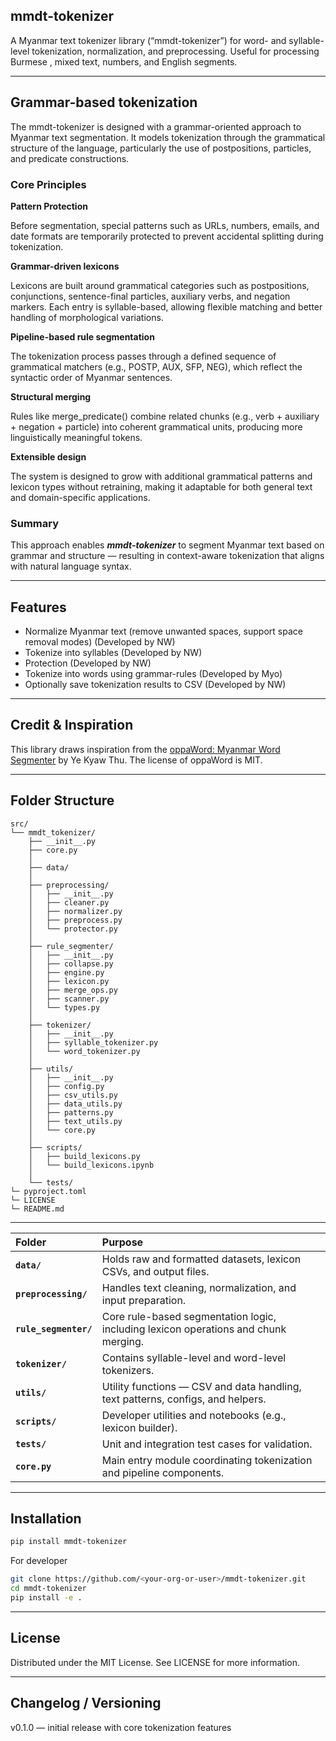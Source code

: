 ## mmdt-tokenizer
A Myanmar text tokenizer library (“mmdt-tokenizer”) for word- and syllable-level tokenization, normalization, and preprocessing. Useful for processing Burmese , mixed text, numbers, and English segments.

---

## Grammar-based tokenization

The mmdt-tokenizer is designed with a grammar-oriented approach to Myanmar text segmentation.
It models tokenization through the grammatical structure of the language, particularly the use of postpositions, particles, and predicate constructions.

### Core Principles

**Pattern Protection**

Before segmentation, special patterns such as URLs, numbers, emails, and date formats are temporarily protected to prevent accidental splitting during tokenization.

**Grammar-driven lexicons**

Lexicons are built around grammatical categories such as postpositions, conjunctions, sentence-final particles, auxiliary verbs, and negation markers.
Each entry is syllable-based, allowing flexible matching and better handling of morphological variations.

**Pipeline-based rule segmentation**

The tokenization process passes through a defined sequence of grammatical matchers (e.g., POSTP, AUX, SFP, NEG), which reflect the syntactic order of Myanmar sentences.

**Structural merging**

Rules like merge_predicate() combine related chunks (e.g., verb + auxiliary + negation + particle) into coherent grammatical units, producing more linguistically meaningful tokens.

**Extensible design**

The system is designed to grow with additional grammatical patterns and lexicon types without retraining, making it adaptable for both general text and domain-specific applications.

### Summary 

This approach enables ***mmdt-tokenizer*** to segment Myanmar text based on grammar and structure — resulting in context-aware tokenization that aligns with natural language syntax.

---

## Features

- Normalize Myanmar text (remove unwanted spaces, support space removal modes)  (Developed by NW)
- Tokenize into syllables  (Developed by NW)
- Protection (Developed by NW)
- Tokenize into words using grammar-rules (Developed by Myo)
- Optionally save tokenization results to CSV  (Developed by NW)

---

## Credit & Inspiration

This library draws inspiration from the [oppaWord: Myanmar Word Segmenter](https://github.com/ye-kyaw-thu/oppaWord) by Ye Kyaw Thu. The license of oppaWord is MIT.  

---

## Folder Structure
```
src/
└── mmdt_tokenizer/
    ├── __init__.py
    ├── core.py
    │
    ├── data/
    │
    ├── preprocessing/
    │   ├── __init__.py
    │   ├── cleaner.py
    │   ├── normalizer.py
    │   ├── preprocess.py
    │   └── protector.py
    │
    ├── rule_segmenter/
    │   ├── __init__.py
    │   ├── collapse.py
    │   ├── engine.py
    │   ├── lexicon.py
    │   ├── merge_ops.py
    │   ├── scanner.py
    │   └── types.py
    │
    ├── tokenizer/
    │   ├── __init__.py
    │   ├── syllable_tokenizer.py
    │   └── word_tokenizer.py
    │
    ├── utils/
    │   ├── __init__.py
    │   ├── config.py
    │   ├── csv_utils.py
    │   ├── data_utils.py
    │   ├── patterns.py
    │   ├── text_utils.py
    │   └── core.py
    │
    ├── scripts/
    │   ├── build_lexicons.py
    │   └── build_lexicons.ipynb
    │
    └── tests/
└─ pyproject.toml
└─ LICENSE    
└─ README.md

```
---
| Folder                | Purpose                                                                             |
| :-------------------- | :---------------------------------------------------------------------------------- |
| **`data/`**           | Holds raw and formatted datasets, lexicon CSVs, and output files.                   |
| **`preprocessing/`**  | Handles text cleaning, normalization, and input preparation.                        |
| **`rule_segmenter/`** | Core rule-based segmentation logic, including lexicon operations and chunk merging. |
| **`tokenizer/`**      | Contains syllable-level and word-level tokenizers.                                  |
| **`utils/`**          | Utility functions — CSV and data handling, text patterns, configs, and helpers.     |
| **`scripts/`**        | Developer utilities and notebooks (e.g., lexicon builder).                          |
| **`tests/`**          | Unit and integration test cases for validation.                                     |
| **`core.py`**         | Main entry module coordinating tokenization and pipeline components.                |

---

## Installation

```bash
pip install mmdt-tokenizer
```

For developer
```bash
git clone https://github.com/<your-org-or-user>/mmdt-tokenizer.git
cd mmdt-tokenizer
pip install -e .
```
---
## License
Distributed under the MIT License. See LICENSE for more information.

---
## Changelog / Versioning

v0.1.0 — initial release with core tokenization features
